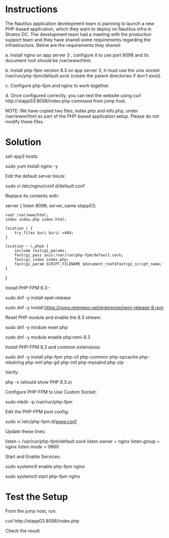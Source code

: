 # Instructions
The Nautilus application development team is planning to launch a new PHP-based application, which they want to deploy on Nautilus infra in Stratos DC. The development team had a meeting with the production support team and they have shared some requirements regarding the infrastructure. Below are the requirements they shared:

a. Install nginx on app server 3 , configure it to use port 8098 and its document root should be /var/www/html.

b. Install php-fpm version 8.3 on app server 3, it must use the unix socket /var/run/php-fpm/default.sock (create the parent directories if don't exist).

c. Configure php-fpm and nginx to work together.

d. Once configured correctly, you can test the website using curl http://stapp03:8098/index.php command from jump host.

NOTE: We have copied two files, index.php and info.php, under /var/www/html as part of the PHP-based application setup. Please do not modify these files.

# Solution
ssh app3 hosts:

sudo yum install nginx -y

Edit the default server block:

sudo vi /etc/nginx/conf.d/default.conf

Replace its contents with:

server {
    listen 8098;
    server_name stapp03;

    root /var/www/html;
    index index.php index.html;

    location / {
        try_files $uri $uri/ =404;
    }

    location ~ \.php$ {
        include fastcgi_params;
        fastcgi_pass unix:/var/run/php-fpm/default.sock;
        fastcgi_index index.php;
        fastcgi_param SCRIPT_FILENAME $document_root$fastcgi_script_name;
    }
}

Install PHP-FPM 8.3:- 

sudo dnf -y install epel-release

sudo dnf -y install https://rpms.remirepo.net/enterprise/remi-release-9.rpm

Reset PHP module and enable the 8.3 stream:

sudo dnf -y module reset php

sudo dnf -y module enable php:remi-8.3

Install PHP-FPM 8.3 and common extensions:

sudo dnf -y install php-fpm php-cli php-common php-opcache php-mbstring php-xml php-gd php-intl php-mysqlnd php-zip

Verify:

php -v (should show PHP 8.3.x)

Configure PHP-FPM to Use Custom Socket:

sudo mkdir -p /var/run/php-fpm

Edit the PHP-FPM pool config:

sudo vi /etc/php-fpm.d/www.conf

Update these lines:

listen = /var/run/php-fpm/default.sock
listen.owner = nginx
listen.group = nginx
listen.mode = 0660

Start and Enable Services:

sudo systemctl enable php-fpm nginx

sudo systemctl start php-fpm nginx

# Test the Setup
From the jump host, run:

curl http://stapp03:8098/index.php

Check the result 
